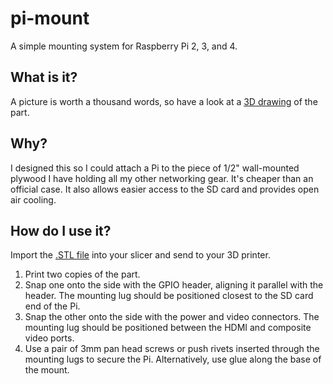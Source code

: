 # pi-mount
A simple mounting system for Raspberry Pi 2, 3, and 4.

## What is it?
A picture is worth a thousand words, so have a look at a [3D drawing](https://github.com/DavesCodeMusings/pi-mount/blob/main/SimplePiMount.pdf) of the part.

## Why?
I designed this so I could attach a Pi to the piece of 1/2" wall-mounted plywood I have holding all my other networking gear. It's cheaper than an official case. It also allows easier access to the SD card and provides open air cooling.

## How do I use it?
Import the [.STL file](https://github.com/DavesCodeMusings/pi-mount/blob/main/SimplePiMount-Body.stl) into your slicer and send to your 3D printer.

1. Print two copies of the part.
2. Snap one onto the side with the GPIO header, aligning it parallel with the header. The mounting lug should be positioned closest to the SD card end of the Pi.
3. Snap the other onto the side with the power and video connectors. The mounting lug should be positioned between the HDMI and composite video ports.
4. Use a pair of 3mm pan head screws or push rivets inserted through the mounting lugs to secure the Pi. Alternatively, use glue along the base of the mount.

